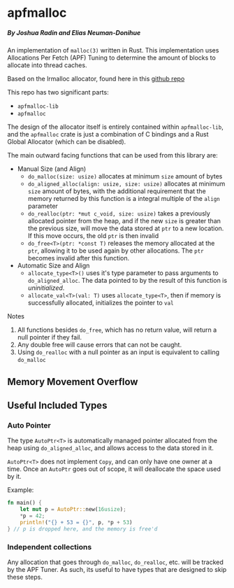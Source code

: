 # apfmalloc
##### By Joshua Radin and Elias Neuman-Donihue

An implementation of `malloc(3)` written in Rust. This implementation uses Allocations Per Fetch (APF) Tuning to
determine the amount of blocks to allocate into thread caches.

Based on the lrmalloc allocator, found here in this [github repo](https://github.com/ricleite/lrmalloc)

This repo has two significant parts:
- `apfmalloc-lib`
- `apfmalloc`

The design of the allocator itself is entirely contained within `apfmalloc-lib`,
and the `apfmalloc` crate is just a combination of C bindings and a Rust Global Allocator (which can be disabled).

The main outward facing functions that can be used from this library are:
- Manual Size (and Align)
    - `do_malloc(size: usize)` allocates at minimum `size` amount of bytes
    - `do_aligned_alloc(align: usize, size: usize)` allocates at minimum `size` amount of bytes,
    with the additional requirement that the memory returned by this function is a integral multiple of the
    `align` parameter
    - `do_realloc(ptr: *mut c_void, size: usize)` takes a previously allocated pointer from the heap, and if the new `size` is 
    greater than the previous size, will move the data stored at `ptr` to a new location. If this move occurs, the old
    `ptr` is then invalid
    - `do_free<T>(ptr: *const T)` releases the memory allocated at the `ptr`, allowing it to be used
    again by other allocations. The `ptr` becomes invalid after this function.
- Automatic Size and Align
    - `allocate_type<T>()` uses it's type parameter to pass arguments to 
    `do_aligned_alloc`. The data pointed to by the result of this function is _uninitialized_.
    - `allocate_val<T>(val: T)` uses `allocate_type<T>`, then if memory is successfully allocated, initializes the pointer to
    `val`

Notes
1. All functions besides `do_free`, which has no return value, will return a null pointer if
they fail.
2. Any double free will cause errors that can not be caught.
3. Using `do_realloc` with a null pointer as an input is equivalent to calling `do_malloc`


## Memory Movement Overflow

## Useful Included Types
### Auto Pointer
The type `AutoPtr<T>` is automatically managed pointer allocated from the heap using `do_aligned_alloc`, and allows access to the data stored in it.

`AutoPtr<T>` does not implement `Copy`, and can only have one owner at a time. Once an `AutoPtr` goes out of scope, it
will deallocate the space used by it.

Example:
```rust
fn main() {
    let mut p = AutoPtr::new(16usize);
    *p = 42;
    println!("{} + 53 = {}", p, *p + 53)
} // p is dropped here, and the memory is free'd
```

### Independent collections

Any allocation that goes through `do_malloc`, `do_realloc`, etc. will be tracked by the APF Tuner.
As such, its useful to have types that are designed to skip these steps.


